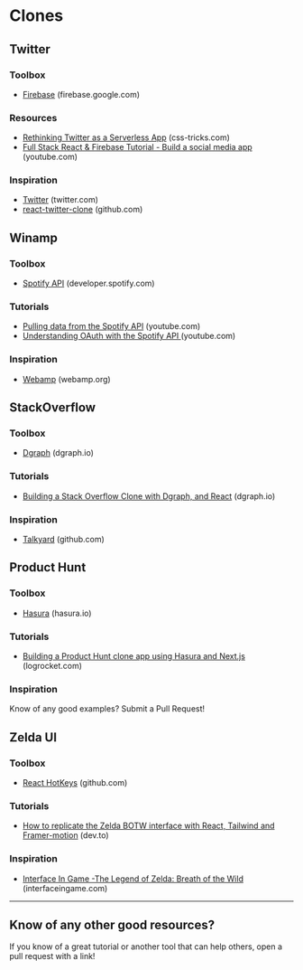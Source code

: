 # Clones

## Twitter

### Toolbox

* [Firebase](https://firebase.google.com/) (firebase.google.com)

### Resources
* [Rethinking Twitter as a Serverless App](https://css-tricks.com/rethinking-twitter-as-a-serverless-app/) (css-tricks.com)
* [Full Stack React & Firebase Tutorial - Build a social media app](https://www.youtube.com/watch?v=m_u6P5k0vP0) (youtube.com)

### Inspiration
* [Twitter](https://www.twitter.com) (twitter.com)
* [react-twitter-clone](https://github.com/jalbertsr/react-twitter-clone) (github.com)

## Winamp

### Toolbox
* [Spotify API](https://developer.spotify.com/documentation/web-api/) (developer.spotify.com)

### Tutorials
* [Pulling data from the Spotify API](https://www.youtube.com/watch?v=rzk8n-4gMWs) (youtube.com)
* [Understanding OAuth with the Spotify API ](https://www.youtube.com/watch?v=f5OLDvwP-Ug) (youtube.com)

### Inspiration
* [Webamp](https://webamp.org/) (webamp.org)

## StackOverflow

### Toolbox
* [Dgraph](https://dgraph.io/) (dgraph.io)

### Tutorials
* [Building a Stack Overflow Clone with Dgraph, and React](https://dgraph.io/blog/post/building-graphoverflow/) (dgraph.io)

### Inspiration
* [Talkyard](https://github.com/debiki/talkyard) (github.com)

## Product Hunt

### Toolbox
* [Hasura](https://hasura.io/) (hasura.io)

### Tutorials
* [Building a Product Hunt clone app using Hasura and Next.js](https://blog.logrocket.com/building-a-product-hunt-clone-app-using-hasura-and-next-js/) (logrocket.com)

### Inspiration
Know of any good examples? Submit a Pull Request!

## Zelda UI

### Toolbox
* [React HotKeys](https://github.com/greena13/react-hotkeys) (github.com)

### Tutorials
* [How to replicate the Zelda BOTW interface with React, Tailwind and Framer-motion](https://dev.to/flagrede/how-to-replicate-the-zelda-botw-interface-with-react-tailwind-and-framer-motion-part-1-298g) (dev.to)

### Inspiration
* [Interface In Game -The Legend of Zelda: Breath of the Wild](https://interfaceingame.com/games/the-legend-of-zelda-breath-of-the-wild/) (interfaceingame.com)

---

## Know of any other good resources?
If you know of a great tutorial or another tool that can help others, open a pull request with a link!
